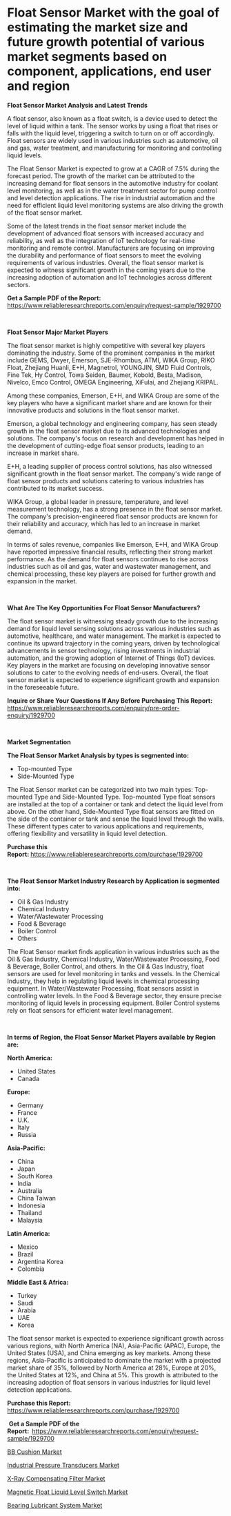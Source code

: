 <p><h1>Float Sensor Market with the goal of estimating the market size and future growth potential of various market segments based on component, applications, end user and region</h1></p><p><strong>Float Sensor Market Analysis and Latest Trends</strong></p>
<p><p>A float sensor, also known as a float switch, is a device used to detect the level of liquid within a tank. The sensor works by using a float that rises or falls with the liquid level, triggering a switch to turn on or off accordingly. Float sensors are widely used in various industries such as automotive, oil and gas, water treatment, and manufacturing for monitoring and controlling liquid levels.</p><p>The Float Sensor Market is expected to grow at a CAGR of 7.5% during the forecast period. The growth of the market can be attributed to the increasing demand for float sensors in the automotive industry for coolant level monitoring, as well as in the water treatment sector for pump control and level detection applications. The rise in industrial automation and the need for efficient liquid level monitoring systems are also driving the growth of the float sensor market.</p><p>Some of the latest trends in the float sensor market include the development of advanced float sensors with increased accuracy and reliability, as well as the integration of IoT technology for real-time monitoring and remote control. Manufacturers are focusing on improving the durability and performance of float sensors to meet the evolving requirements of various industries. Overall, the float sensor market is expected to witness significant growth in the coming years due to the increasing adoption of automation and IoT technologies across different sectors.</p></p>
<p><strong>Get a Sample PDF of the Report:&nbsp;</strong> <a href="https://www.reliableresearchreports.com/enquiry/request-sample/1929700">https://www.reliableresearchreports.com/enquiry/request-sample/1929700</a></p>
<p>&nbsp;</p>
<p><strong>Float Sensor Major Market Players</strong></p>
<p><p>The float sensor market is highly competitive with several key players dominating the industry. Some of the prominent companies in the market include GEMS, Dwyer, Emerson, SJE-Rhombus, ATMI, WIKA Group, RIKO Float, Zhejiang Huanli, E+H, Magnetrol, YOUNGJIN, SMD Fluid Controls, Fine Tek, Hy Control, Towa Seiden, Baumer, Kobold, Besta, Madison, Nivelco, Emco Control, OMEGA Engineering, XiFulai, and Zhejiang KRIPAL.</p><p>Among these companies, Emerson, E+H, and WIKA Group are some of the key players who have a significant market share and are known for their innovative products and solutions in the float sensor market. </p><p>Emerson, a global technology and engineering company, has seen steady growth in the float sensor market due to its advanced technologies and solutions. The company's focus on research and development has helped in the development of cutting-edge float sensor products, leading to an increase in market share.</p><p>E+H, a leading supplier of process control solutions, has also witnessed significant growth in the float sensor market. The company's wide range of float sensor products and solutions catering to various industries has contributed to its market success.</p><p>WIKA Group, a global leader in pressure, temperature, and level measurement technology, has a strong presence in the float sensor market. The company's precision-engineered float sensor products are known for their reliability and accuracy, which has led to an increase in market demand.</p><p>In terms of sales revenue, companies like Emerson, E+H, and WIKA Group have reported impressive financial results, reflecting their strong market performance. As the demand for float sensors continues to rise across industries such as oil and gas, water and wastewater management, and chemical processing, these key players are poised for further growth and expansion in the market.</p></p>
<p>&nbsp;</p>
<p><strong>What Are The Key Opportunities For Float Sensor Manufacturers?</strong></p>
<p><p>The float sensor market is witnessing steady growth due to the increasing demand for liquid level sensing solutions across various industries such as automotive, healthcare, and water management. The market is expected to continue its upward trajectory in the coming years, driven by technological advancements in sensor technology, rising investments in industrial automation, and the growing adoption of Internet of Things (IoT) devices. Key players in the market are focusing on developing innovative sensor solutions to cater to the evolving needs of end-users. Overall, the float sensor market is expected to experience significant growth and expansion in the foreseeable future.</p></p>
<p><strong>Inquire or Share Your Questions If Any Before Purchasing This Report:</strong> <a href="https://www.reliableresearchreports.com/enquiry/pre-order-enquiry/1929700">https://www.reliableresearchreports.com/enquiry/pre-order-enquiry/1929700</a></p>
<p>&nbsp;</p>
<p><strong>Market Segmentation</strong></p>
<p><strong>The Float Sensor Market Analysis by types is segmented into:</strong></p>
<p><ul><li>Top-mounted Type</li><li>Side-Mounted Type</li></ul></p>
<p><p>The Float Sensor market can be categorized into two main types: Top-mounted Type and Side-Mounted Type. Top-mounted Type float sensors are installed at the top of a container or tank and detect the liquid level from above. On the other hand, Side-Mounted Type float sensors are fitted on the side of the container or tank and sense the liquid level through the walls. These different types cater to various applications and requirements, offering flexibility and versatility in liquid level detection.</p></p>
<p><strong>Purchase this Report:&nbsp;</strong><a href="https://www.reliableresearchreports.com/purchase/1929700">https://www.reliableresearchreports.com/purchase/1929700</a></p>
<p>&nbsp;</p>
<p><strong>The Float Sensor Market Industry Research by Application is segmented into:</strong></p>
<p><ul><li>Oil & Gas Industry</li><li>Chemical Industry</li><li>Water/Wastewater Processing</li><li>Food & Beverage</li><li>Boiler Control</li><li>Others</li></ul></p>
<p><p>The Float Sensor market finds application in various industries such as the Oil & Gas Industry, Chemical Industry, Water/Wastewater Processing, Food & Beverage, Boiler Control, and others. In the Oil & Gas Industry, float sensors are used for level monitoring in tanks and vessels. In the Chemical Industry, they help in regulating liquid levels in chemical processing equipment. In Water/Wastewater Processing, float sensors assist in controlling water levels. In the Food & Beverage sector, they ensure precise monitoring of liquid levels in processing equipment. Boiler Control systems rely on float sensors for efficient water level management.</p></p>
<p>&nbsp;</p>
<p><strong>In terms of Region, the Float Sensor Market Players available by Region are:</strong></p>
<p>
    <p> <strong> North America: </strong>
        <ul>
            <li>United States</li>
            <li>Canada</li>
        </ul>
        </p> 
    <p> <strong> Europe: </strong>
        <ul>
            <li>Germany</li>
            <li>France</li>
            <li>U.K.</li>
            <li>Italy</li>
            <li>Russia</li>
        </ul>
        </p> 
    <p> <strong> Asia-Pacific: </strong>
        <ul>
            <li>China</li>
            <li>Japan</li>
            <li>South Korea</li>
            <li>India</li>
            <li>Australia</li>
            <li>China Taiwan</li>
            <li>Indonesia</li>
            <li>Thailand</li>
            <li>Malaysia</li>
        </ul>
        </p> 
    <p> <strong> Latin America: </strong>
        <ul>
            <li>Mexico</li>
            <li>Brazil</li>
            <li>Argentina Korea</li>
            <li>Colombia</li>
        </ul>
        </p> 
    <p> <strong> Middle East & Africa: </strong>
        <ul>
            <li>Turkey</li>
            <li>Saudi</li>
            <li>Arabia</li>
            <li>UAE</li>
            <li>Korea</li>
        </ul>
    </p>
    </p>
<p><p>The float sensor market is expected to experience significant growth across various regions, with North America (NA), Asia-Pacific (APAC), Europe, the United States (USA), and China emerging as key markets. Among these regions, Asia-Pacific is anticipated to dominate the market with a projected market share of 35%, followed by North America at 28%, Europe at 20%, the United States at 12%, and China at 5%. This growth is attributed to the increasing adoption of float sensors in various industries for liquid level detection applications.</p></p>
<p><strong>Purchase this Report: </strong><a href="https://www.reliableresearchreports.com/purchase/1929700">https://www.reliableresearchreports.com/purchase/1929700</a></p>
<p>&nbsp;<strong>Get a Sample PDF of the Report:&nbsp;&nbsp;</strong><a href="https://www.reliableresearchreports.com/enquiry/request-sample/1929700">https://www.reliableresearchreports.com/enquiry/request-sample/1929700</a></p>
<p><strong></strong></p>
<p><p><a href="https://view.publitas.com/reportprime-1/bb-cushion-market-centers-on-aspects-such-as-market-growth-market-share-market-opportunity-and-projected-forecasts-spanning-from-2024-to-2031/">BB Cushion Market</a></p><p><a href="https://github.com/changoleonlaverguenzanoexiste/Market-Research-Report-List-2/blob/main/industrial-pressure-transducers-market.md">Industrial Pressure Transducers Market</a></p><p><a href="https://sulfuric-clavicle-d39.notion.site/X-Ray-Compensating-Filter-Market-Furnish-Information-about-Market-Size-Market-Share-Market-Dynamic-b1871848ced54a949187eec8de655d99">X-Ray Compensating Filter Market</a></p><p><a href="https://github.com/dimitrishawkinswaynenp91rgz/Market-Research-Report-List-1/blob/main/magnetic-float-liquid-level-switch-market.md">Magnetic Float Liquid Level Switch Market</a></p><p><a href="https://automatic-knee-4c7.notion.site/Bearing-Lubricant-System-Market-Research-Report-The-Key-To-Successful-Business-Strategy-Forecasted--8c9b270835364b6d821aa18150a9c260">Bearing Lubricant System Market</a></p></p>
